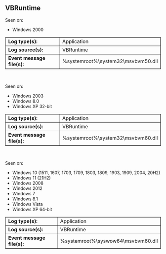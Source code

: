 ## VBRuntime

Seen on:
* Windows 2000

<table border="1" class="docutils">
  <tbody>
    <tr>
      <td><b>Log type(s):</b></td>
      <td>Application</td>
    </tr>
    <tr>
      <td><b>Log source(s):</b></td>
      <td>VBRuntime</td>
    </tr>
    <tr>
      <td><b>Event message file(s):</b></td>
      <td>%systemroot%\system32\msvbvm50.dll</td>
    </tr>
  </tbody>
</table>

&nbsp;

Seen on:
* Windows 2003
* Windows 8.0
* Windows XP 32-bit

<table border="1" class="docutils">
  <tbody>
    <tr>
      <td><b>Log type(s):</b></td>
      <td>Application</td>
    </tr>
    <tr>
      <td><b>Log source(s):</b></td>
      <td>VBRuntime</td>
    </tr>
    <tr>
      <td><b>Event message file(s):</b></td>
      <td>%systemroot%\system32\msvbvm60.dll</td>
    </tr>
  </tbody>
</table>

&nbsp;

Seen on:
* Windows 10 (1511, 1607, 1703, 1709, 1803, 1809, 1903, 1909, 2004, 20H2)
* Windows 11 (21H2)
* Windows 2008
* Windows 2012
* Windows 7
* Windows 8.1
* Windows Vista
* Windows XP 64-bit

<table border="1" class="docutils">
  <tbody>
    <tr>
      <td><b>Log type(s):</b></td>
      <td>Application</td>
    </tr>
    <tr>
      <td><b>Log source(s):</b></td>
      <td>VBRuntime</td>
    </tr>
    <tr>
      <td><b>Event message file(s):</b></td>
      <td>%systemroot%\syswow64\msvbvm60.dll</td>
    </tr>
  </tbody>
</table>

&nbsp;

